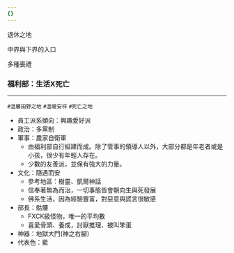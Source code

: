 ```yaml
---
{}
---
```

退休之地

中界與下界的入口

多種喪禮

### 福利部：生活X死亡

---

`#溫馨田野之地` `#溫暖安祥` `#死亡之地`

- 員工派系傾向：興趣愛好派
- 政治：多黨制
- 軍事：農家自衛軍
    - 由福利部自行組建而成。除了管事的領導人以外，大部分都是年老者或是小孩，很少有年輕人存在。
    - 少數的友善派，並保有強大的力量。
- 文化：隨遇而安
    - 參考地區：樹靈、凱爾神話
    - 信奉著無為而治，一切事態皆會朝向生與死發展
    - 佛系生活，因為經驗豐富，對惡意與謊言很敏感
- 部長：骷髏
    - FXCK級怪物，唯一的平均數
    - 喜愛骨頭、養成，討厭推理、被叫笨蛋
- 神器：地獄大門(神之右腳)
- 代表色：藍